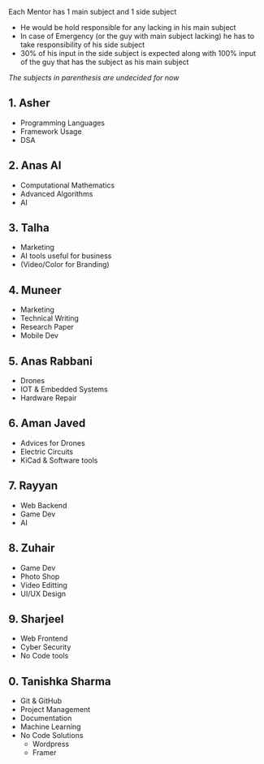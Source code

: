 Each Mentor has 1 main subject and 1 side subject
- He would be hold responsible for any lacking in his main subject
- In case of Emergency (or the guy with main subject lacking) he has to take responsibility of his side subject
- 30% of his input in the side subject is expected along with 100% input of the guy that has the subject as his main subject

_The subjects in parenthesis are undecided for now_

## 1. Asher
- Programming Languages
- Framework Usage
- DSA
## 2. Anas AI
- Computational Mathematics
- Advanced Algorithms
- AI

## 3. Talha
- Marketing
- AI tools useful for business
- (Video/Color for Branding)

## 4. Muneer
- Marketing
- Technical Writing
- Research Paper
- Mobile Dev

## 5. Anas Rabbani
- Drones
- IOT & Embedded Systems
- Hardware Repair

## 6. Aman Javed
- Advices for Drones
- Electric Circuits
- KiCad & Software tools

## 7. Rayyan
- Web Backend
- Game Dev
- AI

## 8. Zuhair
- Game Dev
- Photo Shop
- Video Editting
- UI/UX Design

## 9. Sharjeel
- Web Frontend
- Cyber Security
- No Code tools

## 0. Tanishka Sharma
- Git & GitHub
- Project Management
- Documentation
- Machine Learning
- No Code Solutions
	- Wordpress
	- Framer

